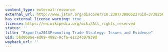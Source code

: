 ```yaml
---
content_type: external-resource
external_url: http://www.jstor.org/discover/10.2307/3986522?uid=3738256&uid=2129&uid=2&uid=70&uid=4&sid=47698711370987
has_external_license_warning: true
license: https://en.wikipedia.org/wiki/All_rights_reserved
status: ''
title: "Export\u2013Promoting Trade Strategy: Issues and Evidence"
uid: 5bd060ae-ed09-4092-9cfa-e1c24c07939d
wayback_url: ''
---
```


